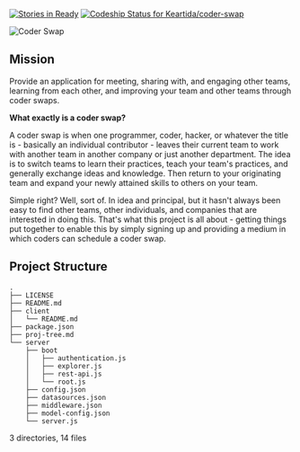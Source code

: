 [![Stories in Ready](https://badge.waffle.io/ThrashingCode/coder-swap.png?label=ready&title=Ready)](http://waffle.io/ThrashingCode/coder-swap)
[ ![Codeship Status for Keartida/coder-swap](https://img.shields.io/codeship/3fedfdc0-bc70-0132-0cd4-5e51f10fddb0.svg?style=plastic)](https://codeship.com/projects/72441)

![Coder Swap](http://photos.adron.me/photos/i-Jc4Lnkv/0/O/i-Jc4Lnkv.png)

## Mission
Provide an application for meeting, sharing with, and engaging other teams, learning from each other, and improving your team and other teams through coder swaps.

**What exactly is a coder swap?**

A coder swap is when one programmer, coder, hacker, or whatever the title is - basically an individual contributor - leaves their current team to work with another team in another company or just another department. The idea is to switch teams to learn their practices, teach your team's practices, and generally exchange ideas and knowledge. Then return to your originating team and expand your newly attained skills to others on your team.

Simple right? Well, sort of. In idea and principal, but it hasn't always been easy to find other teams, other individuals, and companies that are interested in doing this. That's what this project is all about - getting things put together to enable this by simply signing up and providing a medium in which coders can schedule a coder swap.

## Project Structure

    .
    ├── LICENSE
    ├── README.md
    ├── client
    │   └── README.md
    ├── package.json
    ├── proj-tree.md
    └── server
        ├── boot
        │   ├── authentication.js
        │   ├── explorer.js
        │   ├── rest-api.js
        │   └── root.js
        ├── config.json
        ├── datasources.json
        ├── middleware.json
        ├── model-config.json
        └── server.js

3 directories, 14 files